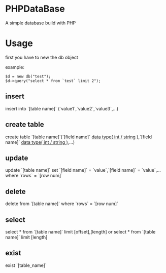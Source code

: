 # PHPDataBase
A simple database build with PHP

# Usage

  first you have to new the db object
  
  example:
    
    $d = new db("test");
    $d->query("select * from `test` limit 2");

## insert
insert into \`[table name]\` (\`value1\`,\`value2\`,\`value3\`,...)

## create table
create table \`[table name]\`(\`[field name]\` [data type( int / string )]([datalength]),\`[field name]\` [data type( int / string )]([datalength]),...)

## update
update \`[table name]\` set \`[field name]\` = \`value\`,\`[field name]\` = \`value\`,... where \`rows\` = \`[row num]\`

## delete
delete from \`[table name]\` where \`rows\` = \`[row num]\`

## select
select * from \`[table name]\` limit [offset],[length]
or
select * from \`[table name]\` limit [length]

## exist
exist \`[table_name]\`
